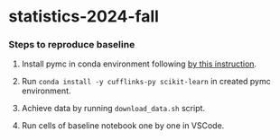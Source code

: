 # statistics-2024-fall

### Steps to reproduce baseline

1. Install pymc in conda environment following [by this instruction](https://www.pymc.io/projects/docs/en/stable/installation.html).

2. Run `conda install -y cufflinks-py scikit-learn` in created pymc environment.

3. Achieve data by running `download_data.sh` script.

4. Run cells of baseline notebook one by one in VSCode.
